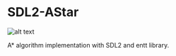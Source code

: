 # SDL2-AStar

![alt text](https://github.com/chirag9510/SDL2-AStar/blob/master/img/astar.gif)

A* algorithm implementation with SDL2 and entt library.



